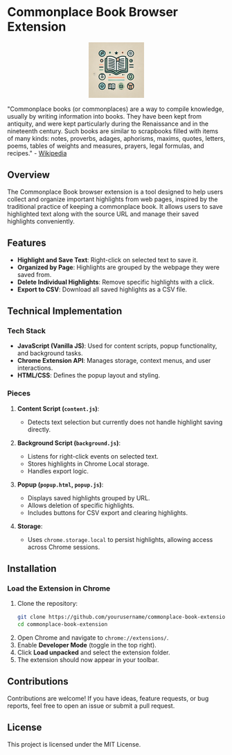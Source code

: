 # Commonplace Book Browser Extension

<p align="center">
    <img src="icons/icon128.png"/>
</p

"Commonplace books (or commonplaces) are a way to compile knowledge, usually by writing information
into books. They have been kept from antiquity, and were kept particularly during the Renaissance
and in the nineteenth century. Such books are similar to scrapbooks filled with items of many kinds:
notes, proverbs, adages, aphorisms, maxims, quotes, letters, poems, tables of weights and measures,
prayers, legal formulas, and recipes." -
[Wikipedia](https://en.wikipedia.org/wiki/Commonplace_book#:~:text=In%20this%20original%20sense%2C%20commonplace,ethics)

## Overview

The Commonplace Book browser extension is a tool designed to help users collect and organize
important highlights from web pages, inspired by the traditional practice of keeping a commonplace
book. It allows users to save highlighted text along with the source URL and manage their saved
highlights conveniently.

## Features

- **Highlight and Save Text**: Right-click on selected text to save it.
- **Organized by Page**: Highlights are grouped by the webpage they were saved from.
- **Delete Individual Highlights**: Remove specific highlights with a click.
- **Export to CSV**: Download all saved highlights as a CSV file.

## Technical Implementation

### Tech Stack

- **JavaScript (Vanilla JS)**: Used for content scripts, popup functionality, and background tasks.
- **Chrome Extension API**: Manages storage, context menus, and user interactions.
- **HTML/CSS**: Defines the popup layout and styling.

### Pieces

1. **Content Script (`content.js`)**:

   - Detects text selection but currently does not handle highlight saving directly.

2. **Background Script (`background.js`)**:

   - Listens for right-click events on selected text.
   - Stores highlights in Chrome Local storage.
   - Handles export logic.

3. **Popup (`popup.html`, `popup.js`)**:

   - Displays saved highlights grouped by URL.
   - Allows deletion of specific highlights.
   - Includes buttons for CSV export and clearing highlights.

4. **Storage**:
   - Uses `chrome.storage.local` to persist highlights, allowing access across Chrome sessions.

## Installation

### Load the Extension in Chrome

1. Clone the repository:
   ```sh
   git clone https://github.com/yourusername/commonplace-book-extension.git
   cd commonplace-book-extension
   ```
2. Open Chrome and navigate to `chrome://extensions/`.
3. Enable **Developer Mode** (toggle in the top right).
4. Click **Load unpacked** and select the extension folder.
5. The extension should now appear in your toolbar.

## Contributions

Contributions are welcome! If you have ideas, feature requests, or bug reports, feel free to open an
issue or submit a pull request.

## License

This project is licensed under the MIT License.
